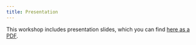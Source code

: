 ```yaml
---
title: Presentation
---
```


This workshop includes presentation slides, which you can find 
[here as a PDF](assets/presentations/osm-workshop-alpumapa-2025-v1.pdf).
